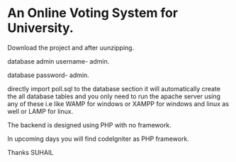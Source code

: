 # An Online Voting System for University.

Download the project and after uunzipping.

database admin username- admin.

database password- admin.


directly import poll.sql to the database section it will automatically create the all database tables and you only need to run the apache server using any of these i.e like WAMP for windows or XAMPP for windows and linux as well or LAMP for linux. 

The backend is designed using PHP with no framework.

In upcoming days you will find codeIgniter as PHP framework.

Thanks
SUHAIL
